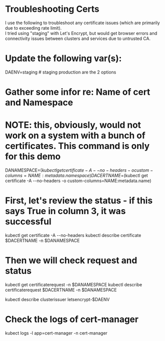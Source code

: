 # Troubleshooting Certs

I use the following to troubleshoot any certificate issues (which are primarily due to exceeding rate limit).  
I tried using "staging" with Let's Encrypt, but would get browser errors and connectivity issues between clusters and services due to untrusted CA.

# Update the following var(s):
DAENV=staging # staging production are the 2 options

# Gather some infor re: Name of cert and Namespace
# NOTE: this, obviously, would not work on a system with a bunch of certificates.  This command is only for this demo 
DANAMESPACE=$(kubectl get certificate -A --no-headers -o custom-columns=NAME:metadata.namespace)
DACERTNAME=$(kubectl get certificate -A --no-headers -o custom-columns=NAME:metadata.name)

# First, let's review the status - if this says True in column 3, it was successful
kubectl get certificate -A --no-headers
kubectl describe certificate $DACERTNAME -n $DANAMESPACE

# Then we will check request and status
kubectl get certificaterequest -n $DANAMESPACE 
kubectl describe certificaterequest $DACERTNAME -n $DANAMESPACE

kubectl describe clusterissuer letsencrypt-$DAENV

# Check the logs of cert-manager
kubect logs -l app=cert-manager -n cert-manager



